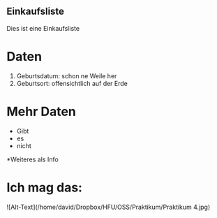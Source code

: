 ## Einkaufsliste
Dies ist eine Einkaufsliste

# Daten
1. Geburtsdatum: schon ne Weile her
2. Geburtsort: offensichtlich auf der Erde


# Mehr Daten
- Gibt
- es
- nicht

*Weiteres als Info


# Ich mag das:

![Alt-Text](/home/david/Dropbox/HFU/OSS/Praktikum/Praktikum 4.jpg)
